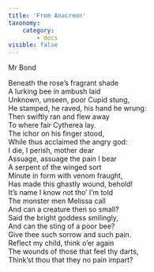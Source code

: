 ```yaml
---
title: 'From Anacreon'
taxonomy:
    category:
        - docs
visible: false
---
```


<div class="author">Mr Bond</div>

Beneath the rose’s fragrant shade  
A lurking bee in ambush laid  
Unknown, unseen, poor Cupid stung,  
He stamped, he raved, his hand he wrung:  
Then swiftly ran and flew away  
To where fair Cytherea lay.  
The ichor on his finger stood,  
While thus acclaimed the angry god:  
I die, I perish, mother dear  
Assuage, assuage the pain I bear  
A serpent of the winged sort  
Minute in form with venom fraught,  
Has made this ghastly wound, behold!  
It’s name I know not tho’ I’m told  
The monster men Melissa call  
And can a creature then so small?  
Said the bright goddess smilingly,  
And can the sting of a poor bee?  
Give thee such sorrow and such pain.  
Reflect my child, think o’er again  
The wounds of those that feel thy darts,  
Think’st thou that they no pain impart?